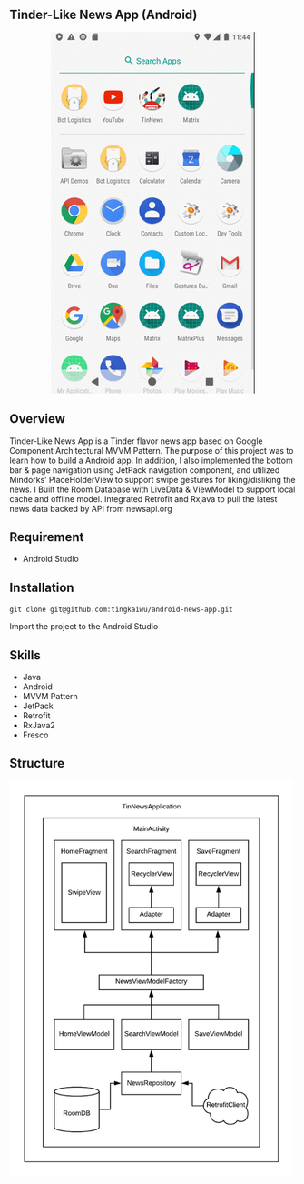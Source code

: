 ## Tinder-Like News App (Android)

<p align=center>
  <img src="https://github.com/tingkaiwu/tingkaiwu/blob/master/new.gif">
</p>

## Overview

Tinder-Like News App is a Tinder flavor news app based on Google Component Architectural MVVM Pattern. The purpose of this project was to learn how to build a Android app. In addition, I also implemented the bottom bar & page navigation using JetPack navigation component, and utilized Mindorks’ PlaceHolderView to support swipe gestures for liking/disliking the news. I	Built the Room Database with LiveData & ViewModel to support local cache and offline model.	Integrated Retrofit and Rxjava to pull the latest news data backed by API from newsapi.org

## Requirement

- Android Studio

## Installation

```
git clone git@github.com:tingkaiwu/android-news-app.git
```
Import the project to the Android Studio

## Skills

- Java
- Android
- MVVM Pattern
- JetPack
- Retrofit
- RxJava2
- Fresco

## Structure

<p>
  <img width="500" src="https://github.com/tingkaiwu/tingkaiwu/blob/master/android.png">
</p>
